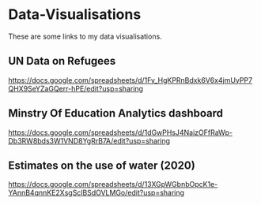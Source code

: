 # Data-Visualisations
These are some links to my data visualisations.

## UN Data on Refugees
https://docs.google.com/spreadsheets/d/1Fy_HgKPRnBdxk6V6x4jmUyPP7QHX9SeYZaGQerr-hPE/edit?usp=sharing


## Minstry Of Education Analytics dashboard
https://docs.google.com/spreadsheets/d/1dGwPHsJ4NajzOFfRaWp-Db3RW8bds3W1VND8YgRrB7A/edit?usp=sharing


## Estimates on the use of water (2020)
https://docs.google.com/spreadsheets/d/13XGpWGbnbOpcK1e-YAnnB4qnnKE2XsgSclBSdOVLMGo/edit?usp=sharing

